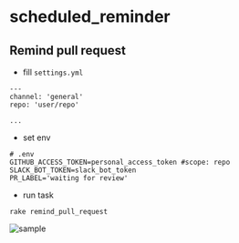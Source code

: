 # scheduled_reminder
## Remind pull request
- fill `settings.yml`

```
---
channel: 'general'
repo: 'user/repo'

...
```

- set env

```
# .env
GITHUB_ACCESS_TOKEN=personal_access_token #scope: repo
SLACK_BOT_TOKEN=slack_bot_token
PR_LABEL='waiting for review'
```

- run task
```
rake remind_pull_request
```

![sample](https://user-images.githubusercontent.com/42172002/132166956-cae0febe-57ee-4a20-88af-f5c2b270f492.jpg)
